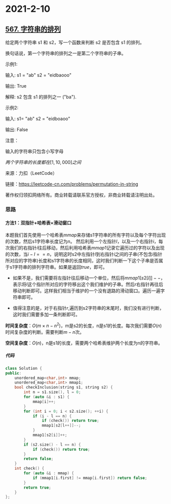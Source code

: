 # 2021-2-10

## [567. 字符串的排列](https://leetcode-cn.com/problems/permutation-in-string/)

给定两个字符串 s1 和 s2，写一个函数来判断 s2 是否包含 s1 的排列。

换句话说，第一个字符串的排列之一是第二个字符串的子串。

示例1:

输入: s1 = "ab" s2 = "eidbaooo"

输出: True

解释: s2 包含 s1 的排列之一 ("ba").

示例2:

输入: s1= "ab" s2 = "eidboaoo"

输出: False

注意：

输入的字符串只包含小写字母

$两个字符串的长度都在 [1, 10,000] 之间$

来源：力扣（LeetCode）

链接：https://leetcode-cn.com/problems/permutation-in-string

著作权归领扣网络所有。商业转载请联系官方授权，非商业转载请注明出处。



### 思路

#### 方法1：双指针+哈希表+滑动窗口

本题我们首先使用一个哈希表$mmap$来存储s1字符串的所有字符以及每个字符出现的次数，然后s1字符串长度记为$n$。 然后利用一个左指针$l$，以及一个右指针$i$，每次我们的右指针$i$往后移动，然后利用哈希表$mmap1$记录它遍历过的字符以及出现的次数，当$i-l==n$，说明这时s2中左指针$l$到右指针$i$之间的子串(不包含$i$指针所对应的字符串)长度和s1字符串的长度相同，这时我们判断一下这个子串是否属于s1字符串的排列字符串。如果是返回$true$，即可。

- 如果不是，我们需要将左指针往后移动一个单位，然后将$mmap1[s2[l]]--$，表示将$l$这个指针所对应的字符移出这个我们维护的子串。然后$r$右指针再往后移动判断即可。这样我们相当于维护的一个没有退路的滑动窗口。遍历一遍字符串即可。

- 值得注意的是，对于右指针$r$,遍历到s2字符串的末尾时，我们没有进行判断，这时我们需要多加一条判断即可。



**时间复杂度**：$O(m\times{n}-n^2)$，m是s2的长度，n是s1的长度。每次我们需要$O(n)$时间复杂度的判断。需要判断$m-n$次。

**空间复杂度**：$O(n)$，n是s1的长度，需要两个哈希表维护两个长度为n的字符串。

##### 代码

```cpp
class Solution {
public:
    unordered_map<char,int> mmap;
    unordered_map<char,int> mmap1;
    bool checkInclusion(string s1, string s2) {
        int n = s1.size(), l = 0;
        for (auto &i : s1) {
            mmap[i]++;
        }
        for (int i = 0; i < s2.size(); ++i) {
            if (i - l == n) {
                if (check()) return true;
                mmap1[s2[l++]]--;
            }
            mmap1[s2[i]]++;
        }
        if (s2.size() - l == n) {
            if (check()) return true;
        }
        return false;
    }
    int check() {
        for (auto &i : mmap) {
            if (mmap1[i.first] != mmap[i.first]) return false;
        }
        return true;
    }
};
```

